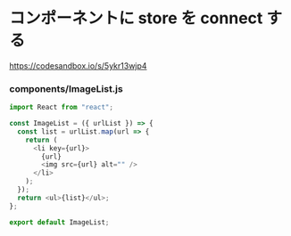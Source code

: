 # コンポーネントに store を connect する

https://codesandbox.io/s/5ykr13wjp4

### components/ImageList.js

```js
import React from "react";

const ImageList = ({ urlList }) => {
  const list = urlList.map(url => {
    return (
      <li key={url}>
        {url}
        <img src={url} alt="" />
      </li>
    );
  });
  return <ul>{list}</ul>;
};

export default ImageList;

```